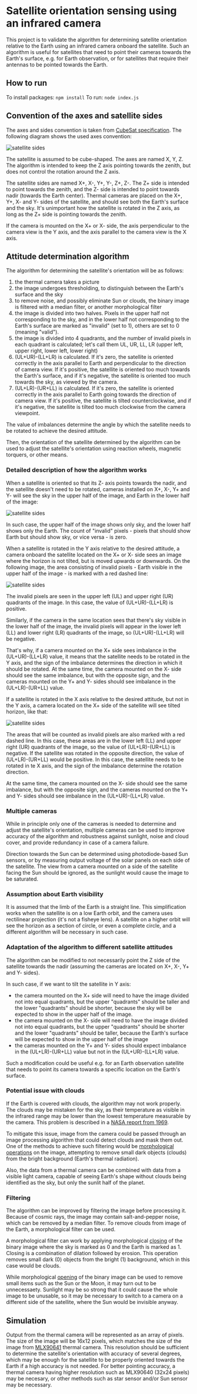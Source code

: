# Satellite orientation sensing using an infrared camera

This project is to validate the algorithm for determining satellite orientation relative to the Earth using an infrared camera onboard the satellite. Such an algorithm is useful for satellites that need to point their cameras towards the Earth's surface, e.g. for Earth observation, or for satellites that require their antennas to be pointed towards the Earth.

## How to run

To install packages: `npm install`
To run: `node index.js`

## Convention of the axes and satellite sides

The axes and sides convention is taken from [CubeSat specification](https://www.nasa.gov/wp-content/uploads/2018/01/cubesatdesignspecificationrev14_12022-02-09.pdf). The following diagram shows the used axes convention:

![satellite sides](/satellite-sides.svg)

The satellite is assumed to be cube-shaped. The axes are named X, Y, Z. The algorithm is intended to keep the Z axis pointing towards the zenith, but does not control the rotation around the Z axis.

The satellite sides are named X+, X-, Y+, Y-, Z+, Z-. The Z+ side is intended to point towards the zenith, and the Z- side is intended to point towards nadir (towards the Earth center). Thermal cameras are placed on the X+, Y+, X- and Y- sides of the satellite, and should see both the Earth's surface and the sky. It's unimportant how the satellite is rotated in the Z axis, as long as the Z+ side is pointing towards the zenith.

If the camera is mounted on the X+ or X- side, the axis perpendicular to the camera view is the Y axis, and the axis parallel to the camera view is the X axis.

## Attitude determination algorithm

The algorithm for determining the satellite's orientation will be as follows:

1. the thermal camera takes a picture
2. the image undergoes thresholding, to distinguish between the Earth's surface and the sky
3. to remove noise, and possibly eliminate Sun or clouds, the binary image is filtered with a median filter, or another morphological filter
4. the image is divided into two halves. Pixels in the upper half not corresponding to the sky, and in the lower half not corresponding to the Earth's surface are marked as "invalid" (set to 1), others are set to 0 (meaning "valid").
5. the image is divided into 4 quadrants, and the number of invalid pixels in each quadrant is calculated; let's call them UL, UR, LL, LR (upper left, upper right, lower left, lower right)
6. (UL+UR)-(LL+LR) is calculated. If it's zero, the satellite is oriented correctly in the axis parallel to Earth and perpendicular to the direction of camera view. If it's positive, the satellite is oriented too much towards the Earth's surface, and if it's negative, the satellite is oriented too much towards the sky, as viewed by the camera.
7. (UL+LR)-(UR+LL) is calculated. If it's zero, the satellite is oriented correctly in the axis parallel to Earth going towards the direction of camera view. If it's positive, the satellite is tilted counterclockwise, and if it's negative, the satellite is tilted too much clockwise from the camera viewpoint.

The value of imbalances determine the angle by which the satellite needs to be rotated to achieve the desired attitude.

Then, the orientation of the satellite determined by the algorithm can be used to adjust the satellite's orientation using reaction wheels, magnetic torquers, or other means.

### Detailed description of how the algorithm works

When a satellite is oriented so that its Z- axis points towards the nadir, and the satellite doesn't need to be rotated, cameras installed on X+, X-, Y+ and Y- will see the sky in the upper half of the image, and Earth in the lower half of the image:

![satellite sides](/view-balanced.svg)

In such case, the upper half of the image shows only sky, and the lower half shows only the Earth. The count of "invalid" pixels - pixels that should show Earth but should show sky, or vice versa - is zero.

When a satellite is rotated in the Y axis relative to the desired attitude, a camera onboard the satellite located on the X+ or X- side sees an image where the horizon is not tilted, but is moved upwards or downwards. On the following image, the area consisting of invalid pixels - Earth visible in the upper half of the image - is marked with a red dashed line:

![satellite sides](/view-unbalanced-up-down.svg)

The invalid pixels are seen in the upper left (UL) and upper right (UR) quadrants of the image. In this case, the value of (UL+UR)-(LL+LR) is positive.

Similarly, if the camera in the same location sees that there's sky visible in the lower half of the image, the invalid pixels will appear in the lower left (LL) and lower right (LR) quadrants of the image, so (UL+UR)-(LL+LR) will be negative.

That's why, if a camera mounted on the X+ side sees imbalance in the (UL+UR)-(LL+LR) value, it means that the satellite needs to be rotated in the Y axis, and the sign of the imbalance determines the direction in which it should be rotated. At the same time, the camera mounted on the X- side should see the same imbalance, but with the opposite sign, and the cameras mounted on the Y+ and Y- sides should see imbalance in the (UL+LR)-(UR+LL) value.

If a satellite is rotated in the X axis relative to the desired attitude, but not in the Y axis, a camera located on the X+ side of the satellite will see tilted horizon, like that:

![satellite sides](/view-unbalanced-left-right.svg)

The areas that will be counted as invalid pixels are also marked with a red dashed line. In this case, these areas are in the lower left (LL) and upper right (UR) quadrants of the image, so the value of (UL+LR)-(UR+LL) is negative. If the satellite was rotated in the opposite direction, the value of (UL+LR)-(UR+LL) would be positive. In this case, the satellite needs to be rotated in te X axis, and the sign of the imbalance determine the rotation direction.

At the same time, the camera mounted on the X- side should see the same imbalance, but with the opposite sign, and the cameras mounted on the Y+ and Y- sides should see imbalance in the (UL+UR)-(LL+LR) value.

### Multiple cameras

While in principle only one of the cameras is needed to determine and adjust the satellite's orientation, multiple cameras can be used to improve accuracy of the algorithm and robustness against sunlight, noise and cloud cover, and provide redundancy in case of a camera failure.

Direction towards the Sun can be determined using photodiode-based Sun sensors, or by measuring output voltage of the solar panels on each side of the satellite. The view from a camera mounted on a side of the satellite facing the Sun should be ignored, as the sunlight would cause the image to be saturated.

### Assumption about Earth visibility

It is assumed that the limb of the Earth is a straight line. This simplification works when the satellite is on a low Earth orbit, and the camera uses rectilinear projection (it's not a fisheye lens). A satellite on a higher orbit will see the horizon as a section of circle, or even a complete circle, and a different algorithm will be necessary in such case.

### Adaptation of the algorithm to different satellite attitudes

The algorithm can be modified to not necessarily point the Z side of the satellite towards the nadir (assuming the cameras are located on X+, X-, Y+ and Y- sides).

In such case, if we want to tilt the satellite in Y axis:

- the camera mounted on the X+ side will need to have the image divided not into equal quadrants, but the upper "quadrants" should be taller and the lower "quadrants" should be shorter, because the sky will be expected to show in the upper half of the image.
- the camera mounted on the X- side will need to have the image divided not into equal quadrants, but the upper "quadrants" should be shorter and the lower "quadrants" should be taller, because the Earth's surface will be expected to show in the upper half of the image
- the cameras mounted on the Y+ and Y- sides should expect imbalance in the (UL+LR)-(UR+LL) value but not in the (UL+UR)-(LL+LR) value.

Such a modification could be useful e.g. for an Earth observation satellite that needs to point its camera towards a specific location on the Earth's surface.

### Potential issue with clouds

If the Earth is covered with clouds, the algorithm may not work properly. The clouds may be mistaken for the sky, as their temperature as visible in the infrared range may be lower than the lowest temperature measurable by the camera. This problem is described in a [NASA report from 1969](https://ntrs.nasa.gov/api/citations/19700026254/downloads/19700026254.pdf).

To mitigate this issue, image from the camera could be passed through an image processing algorithm that could detect clouds and mask them out. One of the methods to achieve such filtering would be [morphological operations](https://en.wikipedia.org/wiki/Mathematical_morphology) on the image, attempting to remove small dark objects (clouds) from the bright background (Earth's thermal radiation).

Also, the data from a thermal camera can be combined with data from a visible light camera, capable of seeing Earth's shape without clouds being identified as the sky, but only the sunlit half of the planet.

### Filtering

The algorithm can be improved by filtering the image before processing it. Because of cosmic rays, the image may contain salt-and-pepper noise, which can be removed by a median filter. To remove clouds from image of the Earth, a morphological filter can be used.

A morphological filter can work by applying morphological [closing](<https://en.wikipedia.org/wiki/Closing_(morphology)>) of the binary image where the sky is marked as 0 and the Earth is marked as 1. Closing is a combination of dilation followed by erosion. This operation removes small dark (0) objects from the bright (1) background, which in this case would be clouds.

While morphological [opening](https://en.wikipedia.org/wiki/Opening_(morphology)) of the binary image can be used to remove small items such as the Sun or the Moon, it may turn out to be unnecessaety. Sunlight may be so strong that it could cause the whole image to be unusable, so it may be necessary to switch to a camera on a different side of the satellite, where the Sun would be invisible anyway.

## Simulation

Output from the thermal camera will be represented as an array of pixels. The size of the image will be 16x12 pixels, which matches the size of the image from [MLX90641](https://www.melexis.com/en/documents/documentation/datasheets/datasheet-mlx90641) thermal camera. This resolution should be sufficient to determine the satellite's orientation with accuracy of several degrees, which may be enough for the satellite to be properly oriented towards the Earth if a high accuracy is not needed. For better pointing accuracy, a thermal camera having higher resolution such as MLX90640 (32x24 pixels) may be necesary, or other methods such as star sensor and/or Sun sensor may be necessary.
